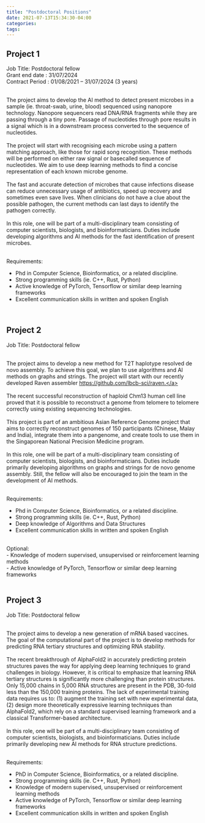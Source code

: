 ```yaml
---
title: "Postdoctoral Positions"
date: 2021-07-13T15:34:30-04:00
categories:
tags:
---
```


<h2>Project 1</h2>
<body>
Job Title: Postdoctoral fellow<br />
Grant end date :  31/07/2024<br />
Contract Period : 01/08/2021 – 31/07/2024 (3 years)<br /><br />

The   project   aims   to   develop   the   AI   method   to   detect   present   microbes   in   a sample   (ie.   throat-swab,   urine,   blood)   sequenced   using nanopore   technology. Nanopore sequencers read DNA/RNA fragments while they are passing through a tiny pore. Passage of nucleotides through pore results in a signal which is in a downstream process converted to the sequence of nucleotides.<br /><br />
The project will start with recognising each microbe using a pattern matching approach, like those for rapid song recognition. These methods will be performed on either raw signal or basecalled sequence of nucleotides. We aim to use deep learning   methods   to   find   a   concise   representation   of   each   known   microbe genome.<br /><br />
The fast and accurate detection of microbes that cause infections disease can reduce unnecessary usage of antibiotics, speed up recovery and sometimes even save lives. When clinicians do not have a clue about the possible pathogen, the current methods can last days to identify the pathogen correctly.<br /><br />
In this role, one will be part of a multi-disciplinary team consisting of computer scientists, biologists, and bioinformaticians. Duties include developing algorithms and AI methods for the fast identification of present microbes.<br /><br />

Requirements:<br />
- Phd in Computer Science, Bioinformatics, or a related discipline.<br />
- Strong programming skills (ie. C++, Rust, Python)<br />
- Active knowledge of PyTorch, Tensorflow or similar deep learning frameworks<br />
- Excellent communication skills in written and spoken English<br />

<body/>
  <br />
  
  
<h2>Project 2</h2>
<body>
Job Title: Postdoctoral fellow<br /><br />

The project aims to develop a new method for T2T haplotype resolved de novo assembly. To achieve this goal, we plan to use algorithms and AI methods on graphs   and   strings.   The   project   will   start   with   our   recently   developed   Raven assembler <a href="https://github.com/lbcb-sci/raven" target="_blank">https://github.com/lbcb-sci/raven.</a><br/>
  <br/>
The recent successful reconstruction of haploid Chm13 human cell line proved that it is possible to reconstruct a genome from telomere to telomere correctly using existing sequencing technologies.<br/>
  <br/>
This project is part of an ambitious Asian Reference Genome project that aims to correctly   reconstruct   genomes   of   150   participants   (Chinese,   Malay   and   India), integrate   them   into   a   pangenome,   and   create   tools   to   use   them   in   the Singaporean National Precision Medicine program.<br />
  <br />
In this role, one will be part of a multi-disciplinary team consisting of computer scientists, biologists, and bioinformaticians. Duties include primarily developing algorithms on graphs and strings for de novo genome assembly. Still, the fellow will also be encouraged to join the team in the development of AI methods.<br /><br />

Requirements:<br />
- Phd in Computer Science, Bioinformatics, or a related discipline.<br />
- Strong programming skills (ie. C++, Rust, Python)<br />
- Deep knowledge of Algorithms and Data Structures<br />
- Excellent communication skills in written and spoken English<br />
<br />
 Optional:<br />
- Knowledge of modern supervised, unsupervised or reinforcement learning methods<br />
- Active knowledge of PyTorch, Tensorflow or similar deep learning frameworks<br />
<body/>
  <br />

  
<h2>Project 3</h2>
<body>
Job Title: Postdoctoral fellow<br /><br />

The project aims to develop a new generation of mRNA based vaccines. The goal of the computational part of the project is to develop methods for predicting RNA tertiary structures and optimizing RNA stability.<br />
  <br />
The   recent   breakthrough   of   AlphaFold2   in   accurately   predicting   protein structures   paves   the   way   for   applying   deep   learning   techniques   to   grand challenges in biology. However, it is critical to emphasize that learning RNA tertiary structures is significantly more challenging than protein structures. Only 15,000 chains in 5,000 RNA structures are present in the PDB, 30-fold less than the 150,000 training proteins. The lack of experimental training data requires us to: (1) augment the training set with new experimental data, (2) design more theoretically expressive learning techniques than AlphaFold2, which rely on a standard   supervised   learning   framework   and   a   classical   Transformer-based architecture.<br />
  <br />
In this role, one will be part of a multi-disciplinary team consisting of computer scientists, biologists, and bioinformaticians. Duties include primarily developing new AI methods for RNA structure predictions.<br /><br />

Requirements:<br />
- PhD in Computer Science, Bioinformatics, or a related discipline.<br />
- Strong programming skills (ie. C++, Rust, Python)<br />
- Knowledge of modern supervised, unsupervised or reinforcement learning methods<br />
- Active knowledge of PyTorch, Tensorflow or similar deep learning frameworks<br />
- Excellent communication skills in written and spoken English<br />
<body/>
